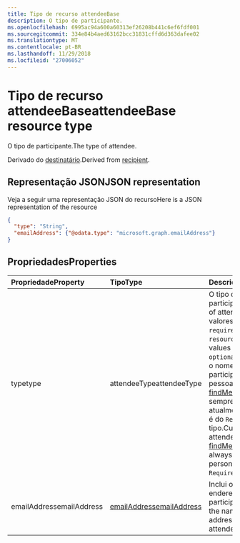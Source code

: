```yaml
---
title: Tipo de recurso attendeeBase
description: O tipo de participante.
ms.openlocfilehash: 6995ac94a600a60313ef26208b441c6ef6fdf001
ms.sourcegitcommit: 334e84b4aed63162bcc31831cffd6d363dafee02
ms.translationtype: MT
ms.contentlocale: pt-BR
ms.lasthandoff: 11/29/2018
ms.locfileid: "27006052"
---
```

# <a name="attendeebase-resource-type"></a><span data-ttu-id="a2e8a-103">Tipo de recurso attendeeBase</span><span class="sxs-lookup"><span data-stu-id="a2e8a-103">attendeeBase resource type</span></span>

<span data-ttu-id="a2e8a-104">O tipo de participante.</span><span class="sxs-lookup"><span data-stu-id="a2e8a-104">The type of attendee.</span></span>

<span data-ttu-id="a2e8a-105">Derivado do [destinatário](recipient.md).</span><span class="sxs-lookup"><span data-stu-id="a2e8a-105">Derived from [recipient](recipient.md).</span></span>

## <a name="json-representation"></a><span data-ttu-id="a2e8a-106">Representação JSON</span><span class="sxs-lookup"><span data-stu-id="a2e8a-106">JSON representation</span></span>

<span data-ttu-id="a2e8a-107">Veja a seguir uma representação JSON do recurso</span><span class="sxs-lookup"><span data-stu-id="a2e8a-107">Here is a JSON representation of the resource</span></span>

<!-- {
  "blockType": "resource",
  "baseType": "microsoft.graph.recipient",
  "optionalProperties": [

  ],
  "@odata.type": "microsoft.graph.attendeeBase"
}-->

```json
{
  "type": "String",
  "emailAddress": {"@odata.type": "microsoft.graph.emailAddress"}
}

```
## <a name="properties"></a><span data-ttu-id="a2e8a-108">Propriedades</span><span class="sxs-lookup"><span data-stu-id="a2e8a-108">Properties</span></span>
| <span data-ttu-id="a2e8a-109">Propriedade</span><span class="sxs-lookup"><span data-stu-id="a2e8a-109">Property</span></span>     | <span data-ttu-id="a2e8a-110">Tipo</span><span class="sxs-lookup"><span data-stu-id="a2e8a-110">Type</span></span>   |<span data-ttu-id="a2e8a-111">Descrição</span><span class="sxs-lookup"><span data-stu-id="a2e8a-111">Description</span></span>|
|:---------------|:--------|:----------|
|<span data-ttu-id="a2e8a-112">type</span><span class="sxs-lookup"><span data-stu-id="a2e8a-112">type</span></span>|<span data-ttu-id="a2e8a-113">attendeeType</span><span class="sxs-lookup"><span data-stu-id="a2e8a-113">attendeeType</span></span>| <span data-ttu-id="a2e8a-114">O tipo de participante.</span><span class="sxs-lookup"><span data-stu-id="a2e8a-114">The type of attendee.</span></span> <span data-ttu-id="a2e8a-115">Os valores possíveis são: `required`, `optional`, `resource`.</span><span class="sxs-lookup"><span data-stu-id="a2e8a-115">The possible values are: `required`, `optional`, `resource`.</span></span> <span data-ttu-id="a2e8a-116">Se o nome do participante é uma pessoa, [findMeetingTimes](../api/user-findmeetingtimes.md) sempre considera atualmente a pessoa é do `Required` tipo.</span><span class="sxs-lookup"><span data-stu-id="a2e8a-116">Currently if the attendee is a person, [findMeetingTimes](../api/user-findmeetingtimes.md) always considers the person is of the `Required` type.</span></span>|
|<span data-ttu-id="a2e8a-117">emailAddress</span><span class="sxs-lookup"><span data-stu-id="a2e8a-117">emailAddress</span></span>|[<span data-ttu-id="a2e8a-118">emailAddress</span><span class="sxs-lookup"><span data-stu-id="a2e8a-118">emailAddress</span></span>](emailaddress.md)|<span data-ttu-id="a2e8a-119">Inclui o nome e endereço SMTP do participante.</span><span class="sxs-lookup"><span data-stu-id="a2e8a-119">Includes the name and SMTP address of the attendee.</span></span>|

<!-- uuid: 8fcb5dbc-d5aa-4681-8e31-b001d5168d79
2015-10-25 14:57:30 UTC -->
<!-- {
  "type": "#page.annotation",
  "description": "attendeeBase resource",
  "keywords": "",
  "section": "documentation",
  "tocPath": ""
}-->
